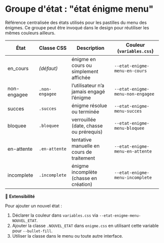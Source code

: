 # Groupe d'état : "état énigme menu"

Référence centralisée des états utilisés pour les pastilles du menu des énigmes. Ce groupe peut être invoqué dans le design pour réutiliser les mêmes couleurs ailleurs.

| État | Classe CSS | Description | Couleur (`variables.css`)
| --- | --- | --- | --- |
| en_cours | *(défaut)* | énigme en cours ou simplement affichée | `--etat-enigme-menu-en-cours` |
| non-engagee | `.non-engagee` | l’utilisateur n’a jamais engagé l’énigme | `--etat-enigme-menu-non-engagee` |
| succes | `.succes` | énigme résolue ou terminée | `--etat-enigme-menu-succes` |
| bloquee | `.bloquee` | verrouillée (date, chasse ou prérequis) | `--etat-enigme-menu-bloquee` |
| en-attente | `.en-attente` | tentative manuelle en cours de traitement | `--etat-enigme-menu-en-attente` |
| incomplete | `.incomplete` | énigme incomplète (chasse en création) | `--etat-enigme-menu-incomplete` |

🔁 **Extensibilité**

Pour ajouter un nouvel état :

1. Déclarer la couleur dans `variables.css` via `--etat-enigme-menu-NOUVEL_ETAT`.
2. Ajouter la classe `.NOUVEL_ETAT` dans `enigme.css` en utilisant cette variable pour `--bullet-fill`.
3. Utiliser la classe dans le menu ou toute autre interface.
